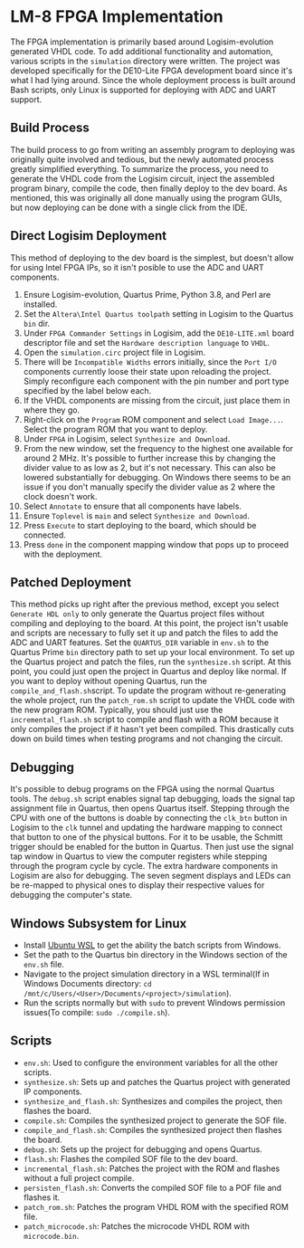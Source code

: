 # LM-8 FPGA Implementation
The FPGA implementation is primarily based around Logisim-evolution generated VHDL code. To add
additional functionality and automation, various scripts in the `simulation` directory were 
written. The project was developed specifically for the DE10-Lite FPGA development board since
it's what I had lying around. Since the whole deployment process is built around Bash scripts, only
Linux is supported for deploying with ADC and UART support.

## Build Process
The build process to go from writing an assembly program to deploying was originally quite involved
and tedious, but the newly automated process greatly simplified everything. To summarize
the process, you need to generate the VHDL code from the Logisim circuit, inject the assembled
program binary, compile the code, then finally deploy to the dev board. As mentioned, this was
originally all done manually using the program GUIs, but now deploying can be done with a single
click from the IDE.

## Direct Logisim Deployment
This method of deploying to the dev board is the simplest, but doesn't allow for using Intel FPGA
IPs, so it isn't posible to use the ADC and UART components.
1. Ensure Logisim-evolution, Quartus Prime, Python 3.8, and Perl are installed.
2. Set the `Altera\Intel Quartus toolpath` setting in Logisim to the Quartus `bin` dir.
3. Under `FPGA Commander Settings` in Logisim, add the `DE10-LITE.xml` board descriptor file and
   set the `Hardware description language` to `VHDL`.
4. Open the `simulation.circ` project file in Logisim.
5. There will be `Incompatible Widths` errors initially, since the `Port I/O` components 
   currently loose their state upon reloading the project. Simply reconfigure each component
   with the pin number and port type specified by the label below each. 
6. If the VHDL components are missing from the circuit, just place them in where they go.
7. Right-click on the `Program` ROM component and select `Load Image...`. Select the program ROM
   that you want to deploy.
8. Under `FPGA` in Logisim, select `Synthesize and Download`.
9. From the new window, set the frequency to the highest one available for around 2 MHz. It's
   possible to further increase this by changing the divider value to as low as 2, but it's not
   necessary. This can also be lowered substantially for debugging. On Windows there seems to be an
   issue if you don't manually specify the divider value as 2 where the clock doesn't work.
10. Select `Annotate` to ensure that all components have labels.
11. Ensure `Toplevel` is `main` and select `Synthesize and Download`.
12. Press `Execute` to start deploying to the board, which should be connected.
13. Press `done` in the component mapping window that pops up to proceed with the deployment.

## Patched Deployment
This method picks up right after the previous method, except you select `Generate HDL only` to
only generate the Quartus project files without compiling and deploying to the board. At this
point, the project isn't usable and scripts are necessary to fully set it up and patch the
files to add the ADC and UART features. Set the `QUARTUS_DIR` variable in `env.sh` to the 
Quartus Prime `bin` directory path to set up your local environment. To set up the Quartus 
project and patch the files, run the `synthesize.sh` script. At this point, you could just 
open the project in Quartus and deploy like normal. If you want to deploy without opening 
Quartus, run the `compile_and_flash.sh`script. To update the program without re-generating 
the whole project, run the `patch_rom.sh` script to update the VHDL code with the new program ROM.
Typically, you should just use the `incremental_flash.sh` script to compile and flash with a ROM
because it only compiles the project if it hasn't yet been compiled. This drastically cuts down
on build times when testing programs and not changing the circuit.

## Debugging
It's possible to debug programs on the FPGA using the normal Quartus tools. The `debug.sh` script
enables signal tap debugging, loads the signal tap assignment file in Quartus, then opens Quartus
itself. Stepping through the CPU with one of the buttons is doable by connecting the `clk_btn`
button in Logisim to the `clk` tunnel and updating the hardware mapping to connect that button
to one of the physical buttons. For it to be usable, the Schmitt trigger should be enabled for the
button in Quartus. Then just use the signal tap window in Quartus to view the computer registers
while stepping through the program cycle by cycle. The extra hardware components in Logisim are
also for debugging. The seven segment displays and LEDs can be re-mapped to physical ones to
display their respective values for debugging the computer's state.

## Windows Subsystem for Linux
- Install [Ubuntu WSL](https://ubuntu.com/wsl) to get the ability the batch scripts from Windows.
- Set the path to the Quartus bin directory in the Windows section of the `env.sh` file.
- Navigate to the project simulation directory in a WSL terminal(If in Windows Documents directory: 
  `cd /mnt/c/Users/<User>/Documents/<project>/simulation`).
- Run the scripts normally but with `sudo` to prevent Windows permission issues(To compile:
  `sudo ./compile.sh`).

## Scripts
- `env.sh`: Used to configure the environment variables for all the other scripts.
- `synthesize.sh`: Sets up and patches the Quartus project with generated IP components.
- `synthesize_and_flash.sh`: Synthesizes and compiles the project, then flashes the board.
- `compile.sh`: Compiles the synthesized project to generate the SOF file.
- `compile_and_flash.sh`: Compiles the synthesized project then flashes the board.
- `debug.sh`: Sets up the project for debugging and opens Quartus.
- `flash.sh`: Flashes the compiled SOF file to the dev board.
- `incremental_flash.sh`: Patches the project with the ROM and flashes without a full project compile.
- `persisten_flash.sh`: Converts the compiled SOF file to a POF file and flashes it.
- `patch_rom.sh`: Patches the program VHDL ROM with the specified ROM file.
- `patch_microcode.sh`: Patches the microcode VHDL ROM with `microcode.bin`.
